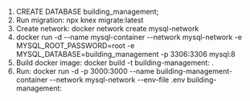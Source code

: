 1. CREATE DATABASE building_management;
2. Run migration:  npx knex migrate:latest
3. Create network: docker network create mysql-network
4. docker run -d --name mysql-container --network mysql-network -e MYSQL_ROOT_PASSWORD=root -e MYSQL_DATABASE=building_management -p 3306:3306 mysql:8
3. Build docker image: docker build -t building-management:<TAG> .
4. Run:  docker run -d -p 3000:3000 --name building-management-container --network mysql-network --env-file .env  building-management:<TAG>
